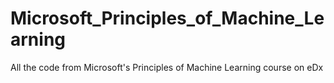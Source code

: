 # Microsoft_Principles_of_Machine_Learning
All the code from Microsoft's Principles of Machine Learning course on eDx
